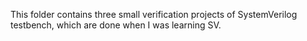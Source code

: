 This folder contains three small verification projects of SystemVerilog testbench, which are done when I was learning SV.
